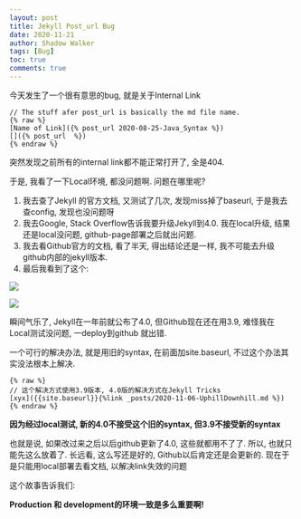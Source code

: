 ```yaml
---
layout: post
title: Jekyll Post_url Bug
date: 2020-11-21
author: Shadow Walker
tags: [Bug]
toc: true
comments: true
---
```


今天发生了一个很有意思的bug,  就是关于Internal Link
```
// The stuff afer post_url is basically the md file name. 
{% raw %}
[Name of Link]({% post_url 2020-08-25-Java_Syntax %})
[]({% post_url  %})
{% endraw %}
```

突然发现之前所有的internal link都不能正常打开了, 全是404. 

于是, 我看了一下Local环境, 都没问题啊. 问题在哪里呢? 

1. 我去查了Jekyll 的官方文档, 又测试了几次, 发现miss掉了baseurl, 于是我去查config, 发现也没问题呀
2. 我去Google, Stack Overflow告诉我要升级Jekyll到4.0. 我在local升级, 结果还是local没问题, github-page部署之后就出问题. 
3. 我去看Github官方的文档, 看了半天, 得出结论还是一样, 我不可能去升级github内部的jekyll版本. 
4. 最后我看到了这个: 

![](https://lh3.googleusercontent.com/pw/ACtC-3d25uWnC5aPz4QCtXTTDQSCPXBaXRBBpiGGfL3_KxOe5AzUKvfXaf-VG9BlSMilHCHlbvUVmtNq4Hl1yjBg8TuZorC4V0hCcQ4v6gULf5ANrBc0JZ1Ogo_qZ_F7WYzUrYfc_LQDVmKPI-CgY06AJ6PD=w621-h360-no?authuser=0)

![](https://lh3.googleusercontent.com/pw/ACtC-3cUnF_850CHqGW6zVi3XQvkQYE3wAJYzcwc8-GZ4fDErqJqlgLA7tdZtzDTwqqq5OZXWtq7qU4VXgraC8LuO9tJlOukaIU1ayfBY6l48Kcn0os_hdqe_-hXF16G7ds3KMg8_8gMNnnyTp5R0-jOs_wA=w912-h455-no?authuser=0)

瞬间气乐了, Jekyll在一年前就公布了4.0, 但Github现在还在用3.9, 难怪我在Local测试没问题, 一deploy到github 就出错. 

一个可行的解决办法, 就是用旧的syntax, 在前面加site.baseurl, 不过这个办法其实没法根本上解决. 

```
{% raw %}
// 这个解决方式使用3.9版本, 4.0版的解决方式在Jekyll Tricks
[xyx]({{site.baseurl}}{%link _posts/2020-11-06-UphillDownhill.md %})
{% endraw %}
```

**因为经过local测试, 新的4.0不接受这个旧的syntax, 但3.9不接受新的syntax**

也就是说, 如果改过来之后以后github更新了4.0, 这些就都用不了了.  所以, 也就只能先这么放着了. 长远看, 这么写还是好的, Github以后肯定还是会更新的.  现在于是只能用local部署去看文档, 以解决link失效的问题



这个故事告诉我们: 

**Production 和 development的环境一致是多么重要啊!**

